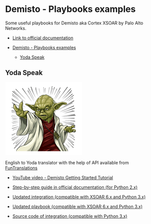 # Demisto - Playbooks examples
Some useful playbooks for Demisto aka Cortex XSOAR by Palo Alto Networks. 
- [Link to official documentation](https://xsoar.pan.dev/docs/reference/index#playbooks)


- [Demisto - Playbooks examples](#demisto---playbooks-examples)
  - [Yoda Speak](#yoda-speak)

## Yoda Speak
![Yoda pics](/playbooks/yoda/yoda.png)

English to Yoda translator with the help of API available from [FunTranslations](https://funtranslations.com/api/yoda)

- [YouTube video - Demisto Getting Started Tutorial ](https://www.youtube.com/watch?v=bDntS6biazI)

- [Step-by-step guide in official documentation (for Python 2.x)](https://xsoar.pan.dev/docs/tutorials/tut-integration-ui)

- [Updated integration (compatible with XSOAR 6.x and Python 3.x)](playbooks/yoda/yoda-speak.yml)

- [Updated playbook (compatible with XSOAR 6.x and Python 3.x)](playbooks/yoda/yoda-speak-playbook.yml)

- [Source code of integration (compatible with Python 3.x)](playbooks/yoda/yoda-speak.py)

